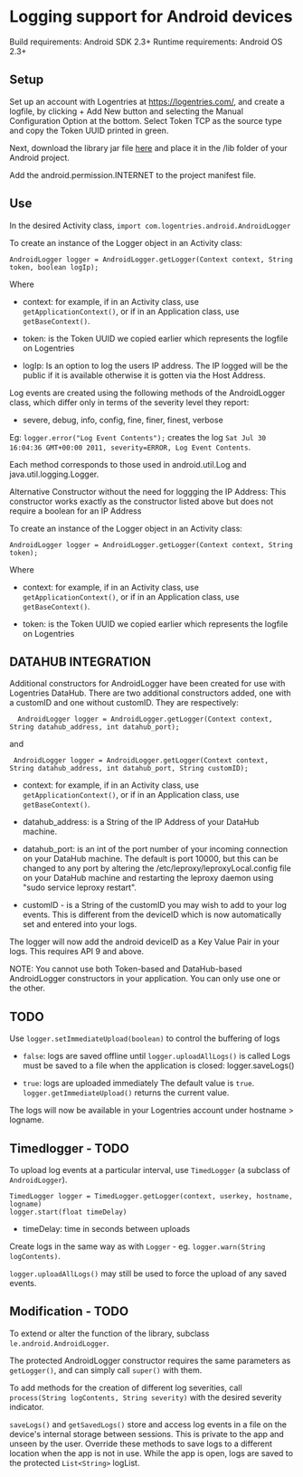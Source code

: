 Logging support for Android devices
===================================

Build requirements: Android SDK 2.3+
Runtime requirements: Android OS 2.3+


Setup
-----

Set up an account with Logentries at <https://logentries.com/>, and create a logfile, by clicking + Add New button and selecting the Manual Configuration Option at the bottom. Select Token TCP as the source type and copy the Token UUID printed in green.


Next, download the library jar file [here](https://github.com/logentries/le_android/raw/master/lib/logentries-android-2.1.3.jar) and place it in the /lib folder of your Android project.

Add the android.permission.INTERNET <uses-permission> to the project manifest file.

Use
---

In the desired Activity class, ``import com.logentries.android.AndroidLogger``

To create an instance of the Logger object in an Activity class:

    AndroidLogger logger = AndroidLogger.getLogger(Context context, String token, boolean logIp);
Where

 - context: for example, if in an Activity class, use ``getApplicationContext()``, or if in an Application class, use ``getBaseContext()``.

 - token: is the Token UUID we copied earlier which represents the logfile on Logentries

 - logIp: Is an option to log the users IP address. The IP logged will be the public if it is available otherwise it is gotten via the Host Address.

Log events are created using the following methods of the AndroidLogger class, which differ only in terms of the severity level they report:

 - severe, debug, info, config, fine, finer, finest, verbose

Eg: ``logger.error("Log Event Contents");`` creates the log ``Sat Jul 30 16:04:36 GMT+00:00 2011, severity=ERROR, Log Event Contents``.

Each method corresponds to those used in android.util.Log and java.util.logging.Logger.


Alternative Constructor without the need for loggging the IP Address:
This constructor works exactly as the constructor listed above but does not require a boolean for an IP Address

To create an instance of the Logger object in an Activity class:

    AndroidLogger logger = AndroidLogger.getLogger(Context context, String token);
Where

 - context: for example, if in an Activity class, use ``getApplicationContext()``, or if in an Application class, use ``getBaseContext()``.

 - token: is the Token UUID we copied earlier which represents the logfile on Logentries


DATAHUB INTEGRATION
--------------------

Additional constructors for AndroidLogger have been created for use with Logentries DataHub.
There are two additional constructors added, one with a customID and one without customID.  They are respectively:

	  AndroidLogger logger = AndroidLogger.getLogger(Context context, String datahub_address, int datahub_port);
and

 	 AndroidLogger logger = AndroidLogger.getLogger(Context context, String datahub_address, int datahub_port, String customID);

 - context: for example, if in an Activity class, use ``getApplicationContext()``, or if in an Application class, use ``getBaseContext()``.

 - datahub_address: is a String of the IP Address of your DataHub machine.

 - datahub_port: is an int of the port number of your incoming connection on your DataHub machine.  The default is port 10000, but this can be changed
to any port by altering the /etc/leproxy/leproxyLocal.config file on your DataHub machine and restarting the leproxy daemon using "sudo service leproxy restart".

- customID - is a String of the customID you may wish to add to your log events.  This is different from the deviceID which is now automatically set and entered into your logs.


The logger will now add the android deviceID as a Key Value Pair in your logs.  This requires API 9 and above.

NOTE: You cannot use both Token-based and DataHub-based AndroidLogger constructors in your application.  You can only use one or the other.


TODO
----
Use ``logger.setImmediateUpload(boolean)`` to control the buffering of logs

 - ``false``: logs are saved offline until ``logger.uploadAllLogs()`` is called
   Logs must be saved to a file when the application is closed: logger.saveLogs()

 - ``true``: logs are uploaded immediately
    The default value is ``true``.
    ``logger.getImmediateUpload()`` returns the current value.

The logs will now be available in your Logentries account under hostname > logname.


Timedlogger - TODO
-----------

To upload log events at a particular interval, use ``TimedLogger`` (a subclass
of ``AndroidLogger``).

    TimedLogger logger = TimedLogger.getLogger(context, userkey, hostname, logname)
    logger.start(float timeDelay)
  - timeDelay: time in seconds between uploads

Create logs in the same way as with ``Logger`` -
eg. ``logger.warn(String logContents)``.

``logger.uploadAllLogs()`` may still be used to force the upload of any saved
events.


Modification - TODO
------------

To extend or alter the function of the library, subclass ``le.android.AndroidLogger``.

The protected AndroidLogger constructor requires the same parameters as
``getLogger()``, and can simply call ``super()`` with them.

To add methods for the creation of different log severities,
call ``process(String logContents, String severity)`` with the desired severity
indicator.

``saveLogs()`` and ``getSavedLogs()`` store and access log events in a file on
the device's internal storage between sessions.  This is private to the app and
unseen by the user.  Override these methods to save logs to a different
location when the app is not in use.  While the app is open, logs are saved to
the protected ``List<String>`` logList.

